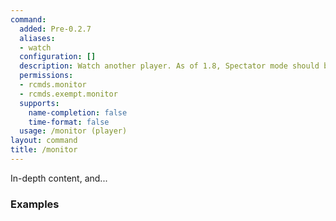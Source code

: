 ```yaml
---
command:
  added: Pre-0.2.7
  aliases:
  - watch
  configuration: []
  description: Watch another player. As of 1.8, Spectator mode should be used instead.
  permissions:
  - rcmds.monitor
  - rcmds.exempt.monitor
  supports:
    name-completion: false
    time-format: false
  usage: /monitor (player)
layout: command
title: /monitor
---
```


In-depth content, and...

### Examples

